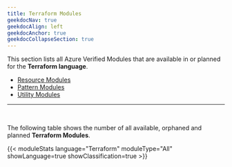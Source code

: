 ```yaml
---
title: Terraform Modules
geekdocNav: true
geekdocAlign: left
geekdocAnchor: true
geekdocCollapseSection: true
---
```


This section lists all Azure Verified Modules that are available in or planned for the **Terraform language**.

- [Resource Modules](/Azure-Verified-Modules/indexes/terraform/tf-resource-modules)
- [Pattern Modules](/Azure-Verified-Modules/indexes/terraform/tf-pattern-modules)
- [Utility Modules](/Azure-Verified-Modules/indexes/terraform/tf-utility-modules)

---

<br>

The following table shows the number of all available, orphaned and planned **Terraform Modules**.

{{< moduleStats language="Terraform" moduleType="All" showLanguage=true showClassification=true >}}
